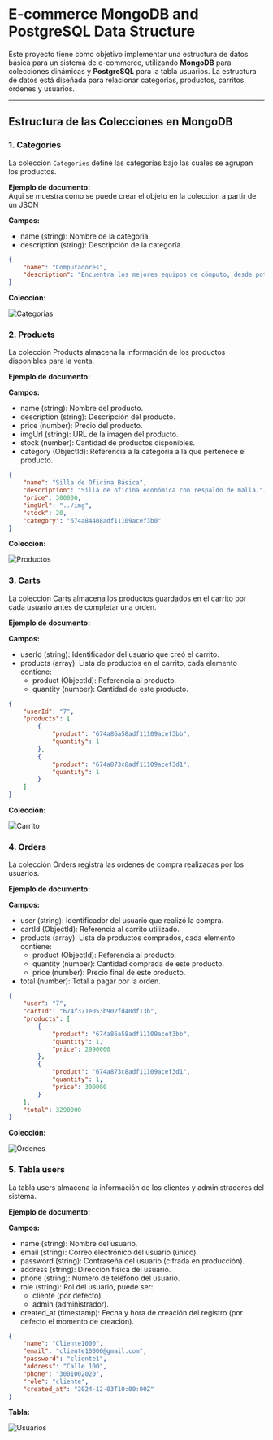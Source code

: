 # E-commerce MongoDB and PostgreSQL Data Structure

Este proyecto tiene como objetivo implementar una estructura de datos básica para un sistema de e-commerce, utilizando **MongoDB** para colecciones dinámicas y **PostgreSQL** para la tabla usuarios. La estructura de datos está diseñada para relacionar categorías, productos, carritos, órdenes y usuarios.

---

## Estructura de las Colecciones en MongoDB

### 1. **Categories**
La colección `Categories` define las categorías bajo las cuales se agrupan los productos.

**Ejemplo de documento:**  
Aqui se muestra como se puede crear el objeto en la coleccion a partir de un JSON    

**Campos:**  
+ name (string): Nombre de la categoría.  
+ description (string): Descripción de la categoría.  
   
```json
{
    "name": "Computadores",
    "description": "Encuentra los mejores equipos de cómputo, desde potentes computadoras de escritorio hasta laptops de alto rendimiento. Perfectos para profesionales, gamers y estudiantes que buscan velocidad, capacidad y tecnología avanzada."
}
```
**Colección:**  

![Categorias](/img/ColeccionCategorias.png)



### 2. **Products**
La colección Products almacena la información de los productos disponibles para la venta.

**Ejemplo de documento:**

**Campos:**  
+ name (string): Nombre del producto.
+ description (string): Descripción del producto.
+ price (number): Precio del producto.
+ imgUrl (string): URL de la imagen del producto.
+ stock (number): Cantidad de productos disponibles.
+ category (ObjectId): Referencia a la categoría a la que pertenece el producto.
```json
{
    "name": "Silla de Oficina Básica",
    "description": "Silla de oficina económica con respaldo de malla.",
    "price": 300000,
    "imgUrl": "../img",
    "stock": 20,
    "category": "674a84408adf11109acef3b0"
}
```
**Colección:** 

![Productos](/img/ColeccionProductos.png)



### 3. **Carts**
La colección Carts almacena los productos guardados en el carrito por cada usuario antes de completar una orden.

**Ejemplo de documento:**

**Campos:**
+ userId (string): Identificador del usuario que creó el carrito.
+ products (array): Lista de productos en el carrito, cada elemento contiene:
    + product (ObjectId): Referencia al producto.
    + quantity (number): Cantidad de este producto.
```json
{
    "userId": "7",
    "products": [
        {
            "product": "674a86a58adf11109acef3bb",
            "quantity": 1
        },
        {
            "product": "674a873c8adf11109acef3d1",
            "quantity": 1
        }
    ]
}
```
**Colección:** 

![Carrito](/img/ColeccionCarrito.png)


### 4. **Orders**
La colección Orders registra las ordenes de compra realizadas por los usuarios.

**Ejemplo de documento:**

**Campos:**
+ user (string): Identificador del usuario que realizó la compra.
+ cartId (ObjectId): Referencia al carrito utilizado.
+ products (array): Lista de productos comprados, cada elemento contiene:
    + product (ObjectId): Referencia al producto.
    + quantity (number): Cantidad comprada de este producto.
    + price (number): Precio final de este producto.
+ total (number): Total a pagar por la orden.
```json
{
    "user": "7",
    "cartId": "674f371e053b902fd40df13b",
    "products": [
        {
            "product": "674a86a58adf11109acef3bb",
            "quantity": 1,
            "price": 2990000
        },
        {
            "product": "674a873c8adf11109acef3d1",
            "quantity": 1,
            "price": 300000
        }
    ],
    "total": 3290000
}
```
**Colección:** 

![Ordenes](/img/ColeccionOrdenes.png)


### 5. **Tabla users**
La tabla users almacena la información de los clientes y administradores del sistema.

**Ejemplo de documento:**

**Campos:**
* name (string): Nombre del usuario.
* email (string): Correo electrónico del usuario (único).
* password (string): Contraseña del usuario (cifrada en producción).
* address (string): Dirección física del usuario.
* phone (string): Número de teléfono del usuario.
* role (string): Rol del usuario, puede ser:
    * cliente (por defecto).
    * admin (administrador).
* created_at (timestamp): Fecha y hora de creación del registro (por defecto el momento de creación).
```json
{
    "name": "Cliente1000",
    "email": "cliente10000@gmail.com",
    "password": "cliente1",
    "address": "Calle 100", 
    "phone": "3001002020",
    "role": "cliente",
    "created_at": "2024-12-03T10:00:00Z"
}

```
**Tabla:** 

![Usuarios](/img/TablaUsuarios.png)
